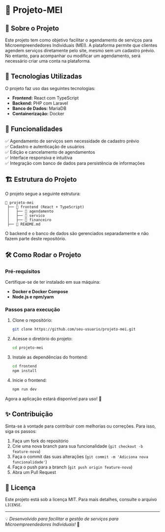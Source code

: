 # 📌 Projeto-MEI

## 📖 Sobre o Projeto
Este projeto tem como objetivo facilitar o agendamento de serviços para Microempreendedores Individuais (MEI). A plataforma permite que clientes agendem serviços diretamente pelo site, mesmo sem um cadastro prévio. No entanto, para acompanhar ou modificar um agendamento, será necessário criar uma conta na plataforma.

## 🚀 Tecnologias Utilizadas
O projeto faz uso das seguintes tecnologias:
- **Frontend:** React com TypeScript
- **Backend:** PHP com Laravel
- **Banco de Dados:** MariaDB
- **Containerização:** Docker

## 🔧 Funcionalidades
✅ Agendamento de serviços sem necessidade de cadastro prévio  
✅ Cadastro e autenticação de usuários  
✅ Edição e cancelamento de agendamentos  
✅ Interface responsiva e intuitiva  
✅ Integração com banco de dados para persistência de informações  

## 🏗 Estrutura do Projeto
O projeto segue a seguinte estrutura:
```
📂 projeto-mei
 ├── 📁 frontend (React + TypeScript)
 │   ├── 📁 agendamento
 │   ├── 📁 servico
 │   ├── 📁 financeiro
 ├── 📜 README.md
```

O backend e o banco de dados são gerenciados separadamente e não fazem parte deste repositório.

## 🛠 Como Rodar o Projeto
### Pré-requisitos
Certifique-se de ter instalado em sua máquina:
- **Docker e Docker Compose**
- **Node.js e npm/yarn**

### Passos para execução
1. Clone o repositório:
   ```sh
   git clone https://github.com/seu-usuario/projeto-mei.git
   ```
2. Acesse o diretório do projeto:
   ```sh
   cd projeto-mei
   ```
3. Instale as dependências do frontend:
   ```sh
   cd frontend
   npm install
   ```
4. Inicie o frontend:
   ```sh
   npm run dev
   ```

Agora a aplicação estará disponível para uso! 🎉

## ✨ Contribuição
Sinta-se à vontade para contribuir com melhorias ou correções. Para isso, siga os passos:
1. Faça um fork do repositório
2. Crie uma nova branch para sua funcionalidade (`git checkout -b feature-nova`)
3. Faça o commit das suas alterações (`git commit -m 'Adiciona nova funcionalidade'`)
4. Faça o push para a branch (`git push origin feature-nova`)
5. Abra um Pull Request

## 📄 Licença
Este projeto está sob a licença MIT. Para mais detalhes, consulte o arquivo `LICENSE`.

---

💡 _Desenvolvido para facilitar a gestão de serviços para Microempreendedores Individuais!_ 🚀
